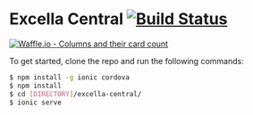 # Excella Central [![Build Status](https://travis-ci.org/excellalabs/excella-central.svg?branch=master)](https://travis-ci.org/excellalabs/excella-central)

[![Waffle.io - Columns and their card count](https://badge.waffle.io/excellalabs/excella-central.svg?columns=all)](https://waffle.io/excellalabs/excella-central)

To get started, clone the repo and run the following commands:

```bash
$ npm install -g ionic cordova
$ npm install
$ cd [DIRECTORY]/excella-central/
$ ionic serve
```
 
